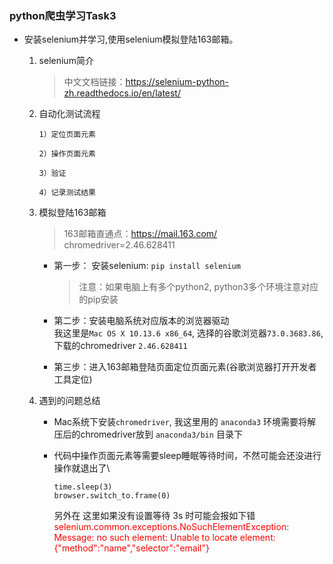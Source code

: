 ### python爬虫学习Task3

- 安装selenium并学习,使用selenium模拟登陆163邮箱。
    
   1. selenium简介
        >中文文档链接：https://selenium-python-zh.readthedocs.io/en/latest/
   2. 自动化测试流程
       ```
       1）定位页面元素

       2）操作页面元素

       3）验证

       4）记录测试结果
       ```
   3. 模拟登陆163邮箱    
        >163邮箱直通点：https://mail.163.com/
         chromedriver=2.46.628411
      - 第一步： 安装selenium: `pip install selenium` 
        >注意：如果电脑上有多个python2, python3多个环境注意对应的pip安装
        
      - 第二步：安装电脑系统对应版本的浏览器驱动\
        我这里是`Mac OS X 10.13.6 x86_64`, 选择的谷歌浏览器`73.0.3683.86`, 下载的chromedriver `2.46.628411`
      
      - 第三步：进入163邮箱登陆页面定位页面元素(谷歌浏览器打开开发者工具定位)
      
    4. 遇到的问题总结
        
        - Mac系统下安装`chromedriver`, 我这里用的 `anaconda3` 环境需要将解压后的chromedriver放到 `anaconda3/bin` 目录下
        - 代码中操作页面元素等需要sleep睡眠等待时间，不然可能会还没进行操作就退出了\
            
            ```
            time.sleep(3)
            browser.switch_to.frame(0)
            ```
            另外在 这里如果没有设置等待 3s 时可能会报如下错\
            <font color=red>selenium.common.exceptions.NoSuchElementException: Message: no such element: Unable to locate element: {"method":"name","selector":"email"}</font>
            
    

